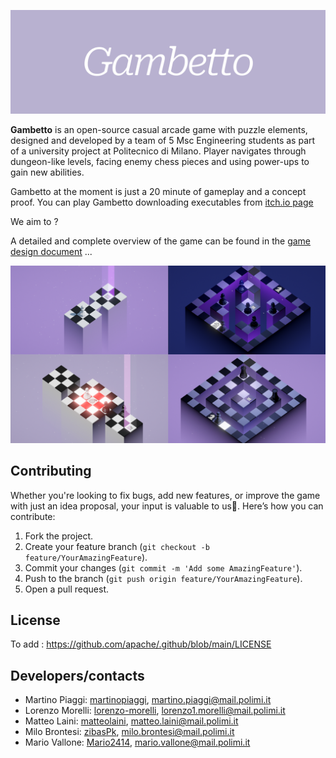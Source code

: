 ![](Images/BannerCropped.png)

**Gambetto** is an open-source casual arcade game with puzzle elements, designed and developed by a team of 5 Msc Engineering students as part of a university project at Politecnico di Milano. 
Player navigates through dungeon-like levels, facing enemy chess pieces and using power-ups to gain new abilities. 

Gambetto at the moment is just a 20 minute of gameplay and a concept proof.  You can play Gambetto downloading executables from [itch.io page](https://polimi-game-collective.itch.io/gambetto) 

We aim to ? 

A detailed and complete overview of the game can be found in the [game design document](game%20design%20document.md) ... 

![](Images/4screenshots.png)

## Contributing

Whether you're looking to fix bugs, add new features, or improve the game with just an idea proposal, your input is valuable to us💙.
Here’s how you can contribute:

1. Fork the project.
2. Create your feature branch (`git checkout -b feature/YourAmazingFeature`).
3. Commit your changes (`git commit -m 'Add some AmazingFeature'`).
4. Push to the branch (`git push origin feature/YourAmazingFeature`).
5. Open a pull request.

## License

To add : https://github.com/apache/.github/blob/main/LICENSE

## Developers/contacts

- Martino Piaggi: [martinopiaggi](https://github.com/martinopiaggi), martino.piaggi@mail.polimi.it
- Lorenzo Morelli: [lorenzo-morelli](https://github.com/lorenzo-morelli), lorenzo1.morelli@mail.polimi.it
- Matteo Laini: [matteolaini](https://github.com/matteolaini), matteo.laini@mail.polimi.it
- Milo Brontesi: [zibasPk](https://github.com/zibasPk), milo.brontesi@mail.polimi.it
- Mario Vallone: [Mario2414](https://github.com/Mario2414), mario.vallone@mail.polimi.it

